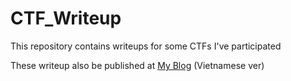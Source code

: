 # CTF_Writeup

This repository contains writeups for some CTFs I've participated

These writeup also be published at [My Blog](https://f1rstthepotato.vercel.app) (Vietnamese ver)

